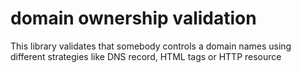 # domain ownership validation

This library validates that somebody controls a domain names using different strategies like DNS record, HTML tags or HTTP resource
